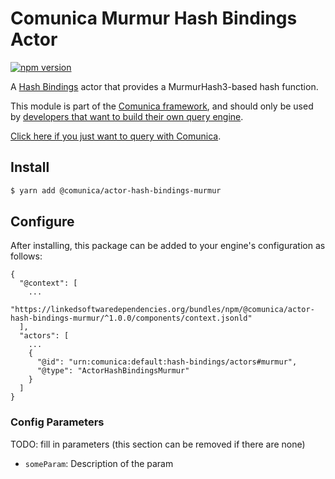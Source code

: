 # Comunica Murmur Hash Bindings Actor

[![npm version](https://badge.fury.io/js/%40comunica%2Factor-hash-bindings-murmur.svg)](https://www.npmjs.com/package/@comunica/actor-hash-bindings-murmur)

A [Hash Bindings](https://github.com/comunica/comunica/tree/master/packages/bus-hash-bindings) actor that
provides a MurmurHash3-based hash function.

This module is part of the [Comunica framework](https://github.com/comunica/comunica),
and should only be used by [developers that want to build their own query engine](https://comunica.dev/docs/modify/).

[Click here if you just want to query with Comunica](https://comunica.dev/docs/query/).

## Install

```bash
$ yarn add @comunica/actor-hash-bindings-murmur
```

## Configure

After installing, this package can be added to your engine's configuration as follows:
```text
{
  "@context": [
    ...
    "https://linkedsoftwaredependencies.org/bundles/npm/@comunica/actor-hash-bindings-murmur/^1.0.0/components/context.jsonld"
  ],
  "actors": [
    ...
    {
      "@id": "urn:comunica:default:hash-bindings/actors#murmur",
      "@type": "ActorHashBindingsMurmur"
    }
  ]
}
```

### Config Parameters

TODO: fill in parameters (this section can be removed if there are none)

* `someParam`: Description of the param
